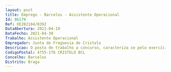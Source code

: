 ```yaml
--- 
layout: post
title: Emprego - Barcelos - Assistente Operacional
Id: 86179
Ref: OE202104/0392
DataAbertura: 2021-04-19
DataFecho: 2021-04-30
Trabalho: Assistente Operacional
Empregador: Junta de Freguesia de Cristelo
Descricao: O posto de trabalho a concurso, caracteriza se pelo exercício de funções, descritas no Mapa de Pessoal para o ano de 2021, da Freguesia de Cristelo, na carreira e categoria de Assistente Operacional (Cantoneiro), nomeadamente, funções de natureza executiva, nomeadamente limpeza e conservação de vias de comunicação, tratamento de jardins, conservação do cemitério e outras atividades correntes  Exercer as demais funções que lhe sejam atribuídas por lei ou por despacho superior
CodigoPostal: 4755-176 CRISTELO BCL
Concelho: Barcelos
Distrito: Braga
--- 
```

